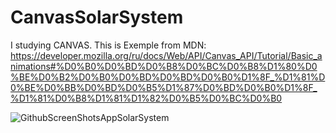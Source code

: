 # CanvasSolarSystem
I studying CANVAS. This is Exemple from MDN: https://developer.mozilla.org/ru/docs/Web/API/Canvas_API/Tutorial/Basic_animations#%D0%B0%D0%BD%D0%B8%D0%BC%D0%B8%D1%80%D0%BE%D0%B2%D0%B0%D0%BD%D0%BD%D0%B0%D1%8F_%D1%81%D0%BE%D0%BB%D0%BD%D0%B5%D1%87%D0%BD%D0%B0%D1%8F_%D1%81%D0%B8%D1%81%D1%82%D0%B5%D0%BC%D0%B0


![GithubScreenShotsAppSolarSystem](https://user-images.githubusercontent.com/42917939/227163104-983ec31a-273d-49a6-bb66-884e57f90b6c.jpg)